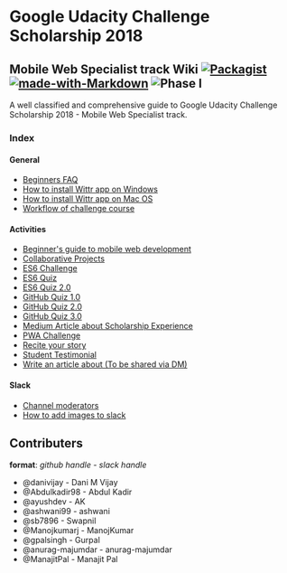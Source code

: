 # Google Udacity Challenge Scholarship 2018

## Mobile Web Specialist track Wiki [![Packagist](https://img.shields.io/packagist/l/doctrine/orm.svg)](LICENCE) [![made-with-Markdown](https://img.shields.io/badge/Made%20with-Markdown-1f425f.svg)](http://commonmark.org) ![Phase I](https://img.shields.io/badge/Phase%20I-completed-red.svg)

A well classified and comprehensive guide to Google Udacity Challenge Scholarship 2018 - Mobile Web Specialist track.

### Index

#### General
* [Beginners FAQ](general/Beginners%20FAQ.md)
* [How to install Wittr app on Windows](general/How%20to%20install%20Wittr%20Application%20on%20Windows.md)
* [How to install Wittr app on Mac OS](general/How%20to%20install%20Wittr%20Application%20on%20Mac.md)
* [Workflow of challenge course](general/WorkflowforUdacityGoogleChallengeScholarship.md)

#### Activities
* [Beginner's guide to mobile web development](activities/Beginners%20guide%20to%20mobile%20web%20development.md)
* [Collaborative Projects](activities/Collaborative%20Projects.md)
* [ES6 Challenge](activities/ES6%20Challenge.md)
* [ES6 Quiz](activities/ES6%20Quiz.md)
* [ES6 Quiz 2.0](activities/ES6Quiz%202.0.md)
* [GitHub Quiz 1.0](activities/GitHub%20Quiz%201.0.md)
* [GitHub Quiz 2.0](activities/GitHub%20Quiz%202.0.md)
* [GitHub Quiz 3.0](activities/GitHub%20Quiz%203.0.md)
* [Medium Article about Scholarship Experience](activities/Medium%20Article%20about%20Scholarship%20Experience.md)
* [PWA Challenge](activities/PWA%20Challenge.md)
* [Recite your story](activities/Recite%20your%20story.md)
* [Student Testimonial](activities/Student%20testimonial.md)
* [Write an article about (To be shared via DM)](activities/Write%20an%20article.md)

#### Slack
* [Channel moderators](slack/Channel%20moderators.md)
* [How to add images to slack](slack/How%20to%20add%20images%20to%20slack.md)

## Contributers
**format**: _github handle - slack handle_

* @danivijay - Dani M Vijay
* @Abdulkadir98 - Abdul Kadir
* @ayushdev - AK
* @ashwani99 - ashwani
* @sb7896 - Swapnil
* @Manojkumarj - ManojKumar
* @gpalsingh - Gurpal
* @anurag-majumdar - anurag-majumdar
* @ManajitPal - Manajit Pal
